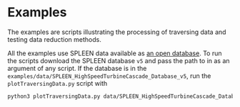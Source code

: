 # Examples

The examples are scripts illustrating the processing of traversing data and testing data reduction methods.

All the examples use SPLEEN data available as [an open database](https://zenodo.org/records/13712768).
To run the scripts download the SPLEEN database `v5` and pass the path to in as an argument of any script.
If the database is in the `examples/data/SPLEEN_HighSpeedTurbineCascade_Database_v5`, run the `plotTraversingData.py` script with
```bash
python3 plotTraversingData.py data/SPLEEN_HighSpeedTurbineCascade_Database_v5/
```
